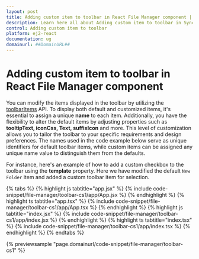 ```yaml
---
layout: post
title: Adding custom item to toolbar in React File Manager component | Syncfusion
description: Learn here all about Adding custom item to toolbar in Syncfusion React File Manager component of Syncfusion Essential JS 2 and more.
control: Adding custom item to toolbar 
platform: ej2-react
documentation: ug
domainurl: ##DomainURL##
---
```


# Adding custom item to toolbar in React File Manager component

You can modify the items displayed in the toolbar by utilizing the [toolbarItems](https://ej2.syncfusion.com/react/documentation/api/file-manager/#toolbaritems) API. To display both default and customized items, it's essential to assign a unique **name** to each item. Additionally, you have the flexibility to alter the default items by adjusting properties such as **tooltipText, iconCss, Text, suffixIcon** and more. This level of customization allows you to tailor the toolbar to your specific requirements and design preferences. The names used in the code example below serve as unique identifiers for default toolbar items, while custom items can be assigned any unique name value to distinguish them from the defaults.

For instance, here's an example of how to add a custom checkbox to the toolbar using the **template** property. Here we have modified the default `New Folder` item and added a custom toolbar item for selection.

{% tabs %}
{% highlight js tabtitle="app.jsx" %}
{% include code-snippet/file-manager/toolbar-cs1/app/App.jsx %}
{% endhighlight %}
{% highlight ts tabtitle="app.tsx" %}
{% include code-snippet/file-manager/toolbar-cs1/app/App.tsx %}
{% endhighlight %}
{% highlight js tabtitle="index.jsx" %}
{% include code-snippet/file-manager/toolbar-cs1/app/index.jsx %}
{% endhighlight %}
{% highlight ts tabtitle="index.tsx" %}
{% include code-snippet/file-manager/toolbar-cs1/app/index.tsx %}
{% endhighlight %}
{% endtabs %}

 {% previewsample "page.domainurl/code-snippet/file-manager/toolbar-cs1" %}